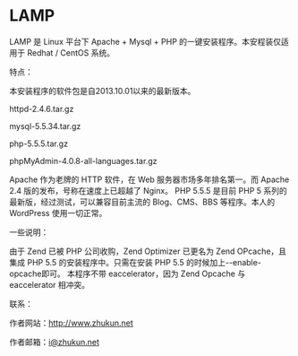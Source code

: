 LAMP
====

LAMP 是 Linux 平台下 Apache + Mysql + PHP 的一键安装程序。本安程装仅适用于 Redhat / CentOS 系统。

特点：

本安装程序的软件包是自2013.10.01以来的最新版本。

httpd-2.4.6.tar.gz

mysql-5.5.34.tar.gz

php-5.5.5.tar.gz

phpMyAdmin-4.0.8-all-languages.tar.gz

Apache 作为老牌的 HTTP 软件，在 Web 服务器市场多年排名第一。而 Apache 2.4 版的发布，号称在速度上已超越了 Nginx。
PHP 5.5.5 是目前 PHP 5 系列的最新版，经过测试，可以兼容目前主流的 Blog、CMS、BBS 等程序。本人的 WordPress 使用一切正常。

一些说明：

由于 Zend 已被 PHP 公司收购，Zend Optimizer 已更名为 Zend OPcache，且集成 PHP 5.5 的安装程序中。只需在安装 PHP 5.5 的时候加上--enable-opcache即可。
本程序不带 eaccelerator，因为 Zend Opcache 与 eaccelerator 相冲突。

联系：

作者网站：http://www.zhukun.net

作者邮箱：i@zhukun.net
